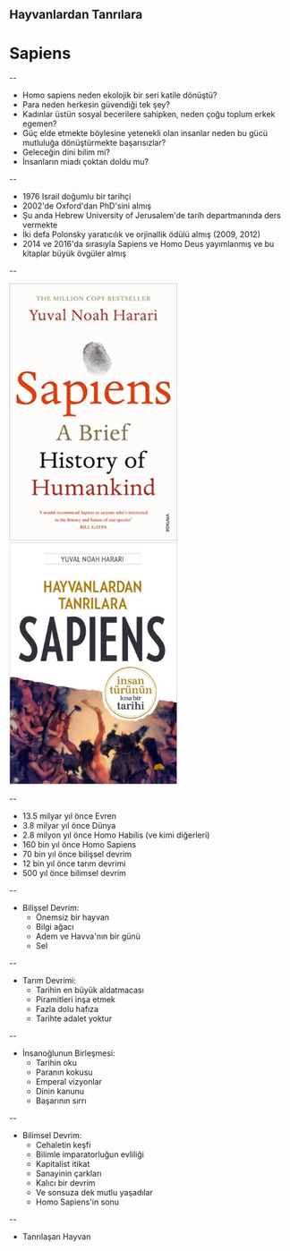 ## Hayvanlardan Tanrılara
# Sapiens

--

  - Homo sapiens neden ekolojik bir seri katile dönüştü?
  - Para neden herkesin güvendiği tek şey?
  - Kadınlar üstün sosyal becerilere sahipken, neden çoğu toplum erkek egemen?
  - Güç elde etmekte böylesine yetenekli olan insanlar neden bu gücü mutluluğa dönüştürmekte başarısızlar?
  - Geleceğin dini bilim mi?
  - İnsanların miadı çoktan doldu mu?

--

  - 1976 Israil doğumlu bir tarihçi
  - 2002'de Oxford'dan PhD'sini almış
  - Şu anda Hebrew University of Jerusalem'de tarih departmanında ders vermekte
  - İki defa Polonsky yaratıcılık ve orjinallik ödülü almış (2009, 2012)
  - 2014 ve 2016'da sırasıyla Sapiens ve Homo Deus yayımlanmış ve bu kitaplar büyük övgüler almış

--

<section>
    <img width="300" src="data/sapiens_en.jpg">
    <img width="300" src="data/sapiens_tr.jpg">
</section>

--

- 13.5 milyar yıl önce Evren
- 3.8 milyar yıl önce Dünya
- 2.8 milyon yıl önce Homo Habilis (ve kimi diğerleri)
- 160 bin yıl önce Homo Sapiens
- 70 bin yıl önce bilişsel devrim
- 12 bin yıl önce tarım devrimi
- 500 yıl önce bilimsel devrim

--

- Bilişsel Devrim:
  - Önemsiz bir hayvan
  - Bilgi ağacı
  - Adem ve Havva'nın bir günü
  - Sel

--

- Tarım Devrimi:
  - Tarihin en büyük aldatmacası
  - Piramitleri inşa etmek
  - Fazla dolu hafıza
  - Tarihte adalet yoktur

--

- İnsanoğlunun Birleşmesi:
  - Tarihin oku
  - Paranın kokusu
  - Emperal vizyonlar
  - Dinin kanunu
  - Başarının sırrı

--

- Bilimsel Devrim:
  - Cehaletin keşfi
  - Bilimle imparatorluğun evliliği
  - Kapitalist itikat
  - Sanayinin çarkları
  - Kalıcı bir devrim
  - Ve sonsuza dek mutlu yaşadılar
  - Homo Sapiens'in sonu

--

- Tanrılaşan Hayvan
